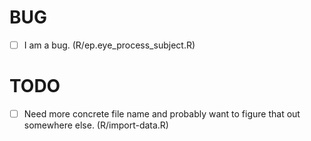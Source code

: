 # BUG
- [ ] I am a bug. (R/ep.eye_process_subject.R)
# TODO
- [ ] Need more concrete file name and probably want to figure that out somewhere else. (R/import-data.R)
